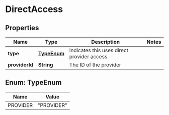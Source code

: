 

# DirectAccess


## Properties

| Name | Type | Description | Notes |
|------------ | ------------- | ------------- | -------------|
|**type** | [**TypeEnum**](#TypeEnum) | Indicates this uses direct provider access |  |
|**providerId** | **String** | The ID of the provider |  |



## Enum: TypeEnum

| Name | Value |
|---- | -----|
| PROVIDER | &quot;PROVIDER&quot; |



